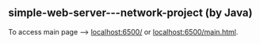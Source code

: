 ## simple-web-server---network-project (by Java)

To access main page --> [localhost:6500/](localhost:6500/) or [localhost:6500/main.html](localhost:6500/main.html).

